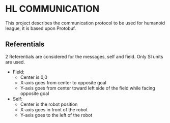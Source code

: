 # HL COMMUNICATION

This project describes the communication protocol to be used for humanoid
league, it is based upon Protobuf.

## Referentials
2 Referentials are considered for the messages, self and field. Only SI units
are used.

- Field:
  - Center is 0,0
  - X-axis goes from center to opposite goal
  - Y-axis goes from center toward left side of the field while facing opposite goal
- Self:
  - Center is the robot position
  - X-axis goes in front of the robot
  - Y-axis goes to the left of the robot
